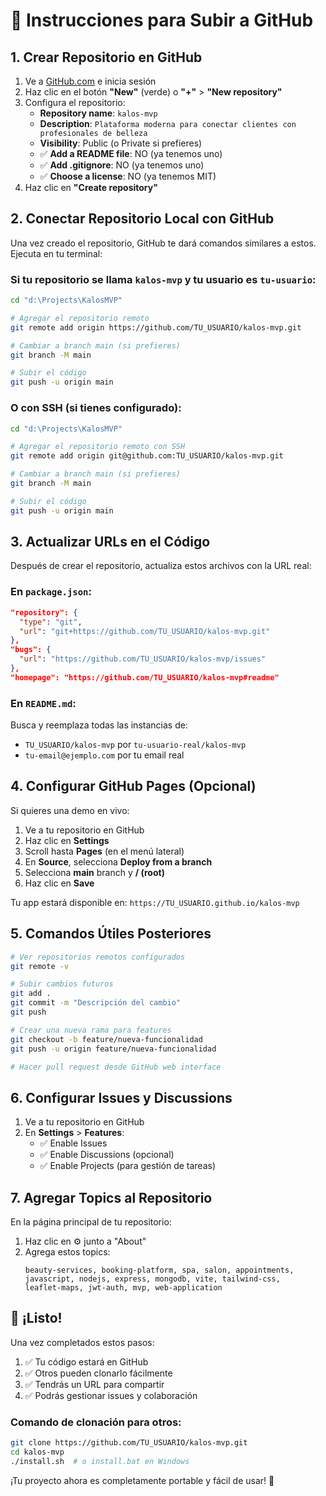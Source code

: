 # 🔄 Instrucciones para Subir a GitHub

## 1. Crear Repositorio en GitHub

1. Ve a [GitHub.com](https://github.com) e inicia sesión
2. Haz clic en el botón **"New"** (verde) o **"+"** > **"New repository"**
3. Configura el repositorio:
   - **Repository name**: `kalos-mvp`
   - **Description**: `Plataforma moderna para conectar clientes con profesionales de belleza`
   - **Visibility**: Public (o Private si prefieres)
   - ✅ **Add a README file**: NO (ya tenemos uno)
   - ✅ **Add .gitignore**: NO (ya tenemos uno)
   - ✅ **Choose a license**: NO (ya tenemos MIT)
4. Haz clic en **"Create repository"**

## 2. Conectar Repositorio Local con GitHub

Una vez creado el repositorio, GitHub te dará comandos similares a estos. Ejecuta en tu terminal:

### Si tu repositorio se llama `kalos-mvp` y tu usuario es `tu-usuario`:

```bash
cd "d:\Projects\KalosMVP"

# Agregar el repositorio remoto
git remote add origin https://github.com/TU_USUARIO/kalos-mvp.git

# Cambiar a branch main (si prefieres)
git branch -M main

# Subir el código
git push -u origin main
```

### O con SSH (si tienes configurado):

```bash
cd "d:\Projects\KalosMVP"

# Agregar el repositorio remoto con SSH
git remote add origin git@github.com:TU_USUARIO/kalos-mvp.git

# Cambiar a branch main (si prefieres)
git branch -M main

# Subir el código
git push -u origin main
```

## 3. Actualizar URLs en el Código

Después de crear el repositorio, actualiza estos archivos con la URL real:

### En `package.json`:
```json
"repository": {
  "type": "git",
  "url": "git+https://github.com/TU_USUARIO/kalos-mvp.git"
},
"bugs": {
  "url": "https://github.com/TU_USUARIO/kalos-mvp/issues"
},
"homepage": "https://github.com/TU_USUARIO/kalos-mvp#readme"
```

### En `README.md`:
Busca y reemplaza todas las instancias de:
- `TU_USUARIO/kalos-mvp` por `tu-usuario-real/kalos-mvp`
- `tu-email@ejemplo.com` por tu email real

## 4. Configurar GitHub Pages (Opcional)

Si quieres una demo en vivo:

1. Ve a tu repositorio en GitHub
2. Haz clic en **Settings**
3. Scroll hasta **Pages** (en el menú lateral)
4. En **Source**, selecciona **Deploy from a branch**
5. Selecciona **main** branch y **/ (root)**
6. Haz clic en **Save**

Tu app estará disponible en: `https://TU_USUARIO.github.io/kalos-mvp`

## 5. Comandos Útiles Posteriores

```bash
# Ver repositorios remotos configurados
git remote -v

# Subir cambios futuros
git add .
git commit -m "Descripción del cambio"
git push

# Crear una nueva rama para features
git checkout -b feature/nueva-funcionalidad
git push -u origin feature/nueva-funcionalidad

# Hacer pull request desde GitHub web interface
```

## 6. Configurar Issues y Discussions

1. Ve a tu repositorio en GitHub
2. En **Settings** > **Features**:
   - ✅ Enable Issues
   - ✅ Enable Discussions (opcional)
   - ✅ Enable Projects (para gestión de tareas)

## 7. Agregar Topics al Repositorio

En la página principal de tu repositorio:
1. Haz clic en ⚙️ junto a "About"
2. Agrega estos topics:
   ```
   beauty-services, booking-platform, spa, salon, appointments, 
   javascript, nodejs, express, mongodb, vite, tailwind-css, 
   leaflet-maps, jwt-auth, mvp, web-application
   ```

## 🎉 ¡Listo!

Una vez completados estos pasos:

1. ✅ Tu código estará en GitHub
2. ✅ Otros pueden clonarlo fácilmente
3. ✅ Tendrás un URL para compartir
4. ✅ Podrás gestionar issues y colaboración

### Comando de clonación para otros:
```bash
git clone https://github.com/TU_USUARIO/kalos-mvp.git
cd kalos-mvp
./install.sh  # o install.bat en Windows
```

¡Tu proyecto ahora es completamente portable y fácil de usar! 🚀